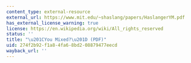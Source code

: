 ```yaml
---
content_type: external-resource
external_url: https://www.mit.edu/~shaslang/papers/HaslangerYM.pdf
has_external_license_warning: true
license: https://en.wikipedia.org/wiki/All_rights_reserved
status: ''
title: "\u201CYou Mixed?\u201D (PDF)"
uid: 274f2b92-f1a8-4fa6-8bd2-08879477eecd
wayback_url: ''
---
```

